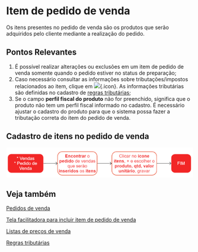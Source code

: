 # Item de pedido de venda

Os itens presentes no pedido de venda são os produtos que serão adquiridos pelo cliente mediante a realização do pedido.

## Pontos Relevantes

1. É possível realizar alterações ou exclusões em um item de pedido de venda somente quando o pedido estiver no status de preparação;
1. Caso necessário consultar as informações sobre tributações/impostos relacionados ao item, clique em ![](https://static.zenerp.app.br/icons/taxation/taxation.svg){.icon}. As informações tributárias são definidas no cadastro de [regras tributárias](/taxation/taxationRule);
1. Se o campo **perfil fiscal do produto** não for preenchido, significa que o produto não tem um perfil fiscal informado no cadastro. É necessário ajustar o cadastro do produto para que o sistema possa fazer a tributação correta do item do pedido de venda.

## Cadastro de itens no pedido de venda

![Itens de venda](saleItem.png)


## Veja também

[Pedidos de venda](sale)

[Tela facilitadora para incluir item de pedido de venda](saleItemOpCreate)

[Listas de preços de venda](priceList)

[Regras tributárias](/taxation/taxationRule)
